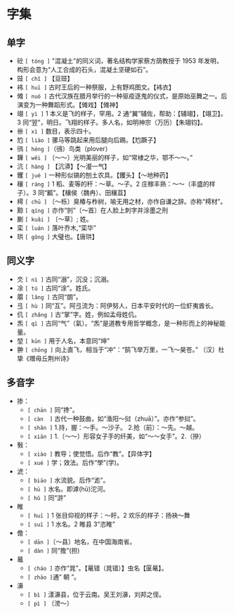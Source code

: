# 字集

## 单字

- 砼 `[ tóng ]` "混凝土"的同义词，著名结构学家蔡方荫教授于 1953 年发明，构形会意为“人工合成的石头，混凝土坚硬如石”。
- 豉 `[ chǐ ]` 【豆豉】
- 袆 `[ huī ]` 古时王后的一种祭服，上有野鸡图文。【袆衣】
- 傩 `[ nuó ]` 古代汉族在腊月举行的一种驱疫逐鬼的仪式，是原始巫舞之一。后演变为一种舞蹈形式。【傩戏】【傩神】
- 翊 `[ yì ]` 1 本义是飞的样子，罕用。2 通“翼”辅佐，帮助：【辅翊】，【翊卫】。3 同“翌”，明日。飞翔的样子。多人名，如明神宗（万历）【朱翊钧】。
- 卌 `[ xì ]` 数目，表示四十。
- 尥 `[ liào ]` 骡马等跳起来用后腿向后踢。【尥蹶子】
- 鸻 `[ héng ]`（鴴）鸟类（plover）
- 韡 `[ wěi ]` 〔～～〕光明美丽的样子，如“常棣之华，鄂不～～。”
- 沆 `[ hàng ]` 【沆漭】【～瀣一气】
- 钁 `[ jué ]` 一种形似镐的刨土农具。【钁头】【～地种药】
- 穰 `[ ráng ]` 1 稻、麦等的秆：～草。～子。2 庄稼丰熟：～～（丰盛的样子）。3 同“瓤”。【穰侯（魏冉）、田穰苴】
- 樗 `[ chū ]` 〔～栎〕臭椿与柞树，喻无用之材，亦作自谦之辞。亦称“樗材”。
- 黥 `[ qíng ]` 亦作“剠”〔～首〕在人脸上刺字并涂墨之刑
- 蒯 `[ kuǎi ]` 〔～草〕; 姓。
- 栾 `[ luán ]` 落叶乔木,“栾华”
- 珙 `[ gǒng ]` 大璧也。【唐珙】

## 同义字

- 氼 `[ nì ]` 古同“溺”，沉没；沉溺。
- 凃 `[ tú ]` 古同“涂”。姓氏。
- 朤 `[ lǎng ]` 古同“朗”。
- 弖 `[ hù ]` 同“互”。阿弖流为：阿伊努人，日本平安时代的一位虾夷酋长。
- 仉 `[ zhǎng ]` 古“掌”字。姓，例如孟母姓仉。
- 炁 `[ qì ]` 古同“气”（氣）。“炁”是道教专用哲学概念，是一种形而上的神秘能量。
- 堃 `[ kūn ]` 用于人名，本意同“坤”
- 翀 `[ chōng ]` 向上直飞，相当于“冲”：“鹄飞举万里，一飞～昊苍。” 〔汉〕杜挚《赠毋丘荆州诗》

## 多音字

- 掺：
  - `[ chān ]` 同“搀”。
  - `[ càn  ]` 古代一种鼓曲，如“渔阳～挝（zhuā）”。亦作“参挝”。
  - `[ shǎn ]` 1.持，握：～手。～沙子。 2.抢（前）：～先。～越。
  - `[ xiān ]` 1.〔～～〕形容女子手的纤美，如“～～女手”。2.（摻）
- 斅：
  - `[ xiào ]` 教导；使觉悟。后作“教”。【异体字】
  - `[ xué ]` 学；效法。后作“學”(学)。
- 淲：
  - `[ biāo ]` 水流貌。后作“滮”。
  - `[ hū ]` 水名。即滹(hū)沱河。
  - `[ hǔ ]` 同“滸”
- 睢
  - `[ huī ]` 1 张目仰视的样子：～盱。2 欢乐的样子：扬袂～舞
  - `[ suī ]` 1 水名。2 睢县 3“恣睢”
- 儋：
  - `[ dān ]`〔～县〕地名，在中国海南省。
  - `[ dàn ]` 同“擔”(担)
- 鼂
  - `[ cháo ]` 亦作“晁”。【鼌错（晁错）】虫名【匽鼌】。
  - `[ zhāo ]`通“ 朝 ”。
- 濞
  - `[ bì ]` 漾濞县，位于云南。吴王刘濞，刘邦之侄。
  - `[ pì ]` 〔滂～〕
